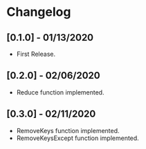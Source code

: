 # Changelog

## [0.1.0] - 01/13/2020

* First Release.

## [0.2.0] - 02/06/2020

* Reduce function implemented.

## [0.3.0] - 02/11/2020

* RemoveKeys function implemented.
* RemoveKeysExcept function implemented.
